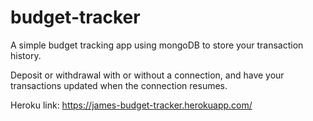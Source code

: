 # budget-tracker

A simple budget tracking app using mongoDB to store your transaction history.

Deposit or withdrawal with or without a connection, and have your transactions updated when the connection resumes.

Heroku link: https://james-budget-tracker.herokuapp.com/
